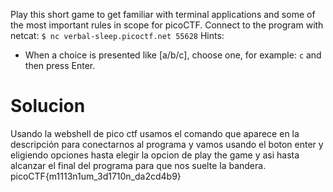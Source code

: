 Play this short game to get familiar with terminal applications and some of the most important rules in scope for picoCTF. Connect to the program with netcat: `$ nc verbal-sleep.picoctf.net 55628`
Hints:
- When a choice is presented like [a/b/c], choose one, for example: `c` and then press Enter.
# Solucion
Usando la webshell de pico ctf usamos el comando que aparece en la descripción para conectarnos al programa y vamos usando el boton enter y eligiendo opciones hasta elegir la opcion de play the game y asi hasta alcanzar el final del programa para que nos suelte la bandera.
picoCTF{m1113n1um_3d1710n_da2cd4b9}